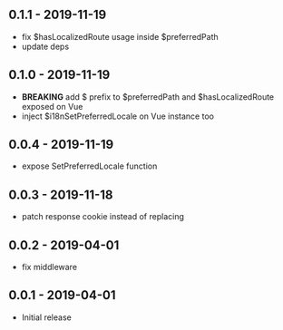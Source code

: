 ## 0.1.1 - 2019-11-19
- fix $hasLocalizedRoute usage inside $preferredPath
- update deps

## 0.1.0 - 2019-11-19
- **BREAKING** add $ prefix to $preferredPath and $hasLocalizedRoute exposed on Vue
- inject $i18nSetPreferredLocale on Vue instance too

## 0.0.4 - 2019-11-19
- expose SetPreferredLocale function

## 0.0.3 - 2019-11-18
- patch response cookie instead of replacing

## 0.0.2 - 2019-04-01
- fix middleware

## 0.0.1 - 2019-04-01
- Initial release
